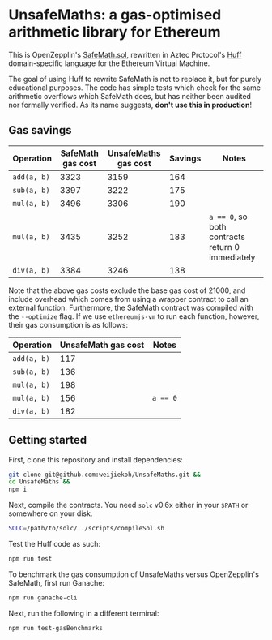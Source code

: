 # UnsafeMaths: a gas-optimised arithmetic library for Ethereum

This is OpenZepplin's
[SafeMath.sol](https://github.com/ConsenSys/openzeppelin-solidity/blob/master/contracts/math/SafeMath.sol),
rewritten in Aztec Protocol's [Huff](https://github.com/AztecProtocol/huff/)
domain-specific language for the Ethereum Virtual Machine.

The goal of using Huff to rewrite SafeMath is not to replace it, but for purely
educational purposes. The code has simple tests which check for the same
arithmetic overflows which SafeMath does, but has neither been audited nor
formally verified. As its name suggests, **don't use this in production**!

## Gas savings

| Operation | SafeMath gas cost | UnsafeMaths gas cost | Savings | Notes |
|-|-|-|-|-|
| `add(a, b)` | 3323 | 3159 | 164 |  |
| `sub(a, b)` | 3397 | 3222 | 175 |  |
| `mul(a, b)` | 3496 | 3306 | 190 |  |
| `mul(a, b)` | 3435 | 3252 | 183 | `a == 0`, so both contracts return 0 immediately |
| `div(a, b)` | 3384 | 3246 | 138 |  |

Note that the above gas costs exclude the base gas cost of 21000, and include
overhead which comes from using a wrapper contract to call an external
function. Furthermore, the SafeMath contract was compiled with the `--optimize`
flag. If we use `ethereumjs-vm` to run each function, however,
their gas consumption is as follows:

| Operation | UnsafeMath gas cost | Notes |
|-|-|-|
| `add(a, b)` | 117 |  |
| `sub(a, b)` | 136 |  |
| `mul(a, b)` | 198 |  |
| `mul(a, b)` | 156 | `a == 0` |
| `div(a, b)` | 182 |  |

## Getting started

First, clone this repository and install dependencies:

```bash
git clone git@github.com:weijiekoh/UnsafeMaths.git &&
cd UnsafeMaths &&
npm i
```

Next, compile the contracts. You need `solc` v0.6x either in your `$PATH` or
somewhere on your disk. 

```bash
SOLC=/path/to/solc/ ./scripts/compileSol.sh
```

Test the Huff code as such:

```bash
npm run test
```

To benchmark the gas consumption of UnsafeMaths versus OpenZepplin's SafeMath,
first run Ganache:


```bash
npm run ganache-cli
```

Next, run the following in a different terminal:

```
npm run test-gasBenchmarks
```
